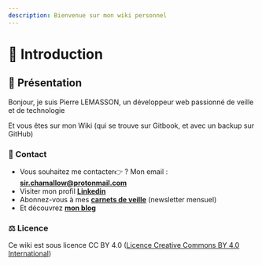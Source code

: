 ```yaml
---
description: Bienvenue sur mon wiki personnel
---
```


# 🍁 Introduction

## 🦎 Présentation

Bonjour, je suis Pierre LEMASSON, un développeur web passionné de veille et de technologie

Et vous êtes sur mon Wiki (qui se trouve sur Gitbook, et avec un backup sur GitHub)

### 📧 Contact

* Vous souhaitez me contacter👉 ? Mon email : [**sir.chamallow@protonmail.com**](mailto:sir.chamallow@protonmail.com)
* Visiter mon profil [**Linkedin**](https://www.linkedin.com/in/pierrelemasson)
* Abonnez-vous à mes [**carnets de veille**](https://sirchamallow.substack.com/) (newsletter mensuel)
* Et découvrez [**mon blog**](https://sir.chamallow.com)

### ⚖ Licence

Ce wiki est sous licence CC BY 4.0 ([Licence Creative Commons BY 4.0 International](https://creativecommons.org/licenses/by/4.0/deed.fr))

